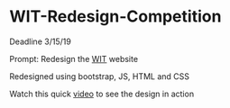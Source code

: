# WIT-Redesign-Competition

Deadline 3/15/19 

Prompt: Redesign the [WIT][2] website

Redesigned using bootstrap, JS, HTML and CSS

Watch this quick [video][1] to see the design in action 

[1]: https://drive.google.com/file/d/1f4pP9BTLGHSclIvhnZgqnxmBJOxe1yJD/view?usp=sharing
[2]: https://www.mywit.org
